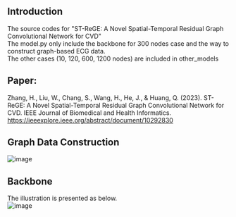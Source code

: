 ## Introduction ## 
The source codes for "ST-ReGE: A Novel Spatial-Temporal Residual Graph Convolutional Network for CVD"  
The model.py only include the backbone for 300 nodes case and the way to construct graph-based ECG data.  
The other cases (10, 120, 600, 1200 nodes) are included in other_models

## Paper:  ##
Zhang, H., Liu, W., Chang, S., Wang, H., He, J., & Huang, Q. (2023). ST-ReGE: A Novel Spatial-Temporal Residual Graph Convolutional Network for CVD. IEEE Journal of Biomedical and Health Informatics.  
https://ieeexplore.ieee.org/abstract/document/10292830

## Graph Data Construction ##  
![image](https://github.com/zhc1503/ST-ReGE/assets/50480575/94cb60bb-6370-4aeb-87ef-9912a62d1fbe)  

## Backbone ## 
The illustration is presented as below.  
![image](https://github.com/zhc1503/ST-ReGE/assets/50480575/3a1c1ae8-75cb-4927-9c71-6a00455db588)  
